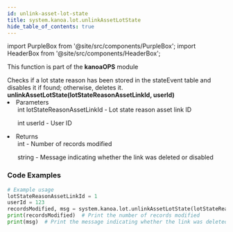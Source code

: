 ```yaml
---
id: unlink-asset-lot-state
title: system.kanoa.lot.unlinkAssetLotState
hide_table_of_contents: true
---
```


import PurpleBox from '@site/src/components/PurpleBox';
import HeaderBox from '@site/src/components/HeaderBox';

<PurpleBox>This function is part of the <b>kanoaOPS</b> module</PurpleBox>

<HeaderBox header="Description">
  Checks if a lot state reason has been stored in the stateEvent table and disables it if found; otherwise, deletes it.
</HeaderBox>

<HeaderBox header="Syntax">
  <b>unlinkAssetLotState(lotStateReasonAssetLinkId, userId)</b>
    <li>Parameters <br />
      <ul>int lotStateReasonAssetLinkId - Lot state reason asset link ID</ul>
      <ul>int userId - User ID</ul>
    </li>
    <li>Returns <br />
      <ul>int - Number of records modified</ul>
      <ul>string - Message indicating whether the link was deleted or disabled</ul>
    </li>
</HeaderBox>

### Code Examples

```python
# Example usage
lotStateReasonAssetLinkId = 1
userId = 123
recordsModified, msg = system.kanoa.lot.unlinkAssetLotState(lotStateReasonAssetLinkId, userId)
print(recordsModified)  # Print the number of records modified
print(msg)  # Print the message indicating whether the link was deleted or disabled

